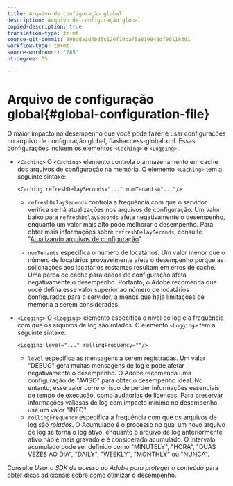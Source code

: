 ```yaml
---
title: Arquivo de configuração global
description: Arquivo de configuração global
copied-description: true
translation-type: tm+mt
source-git-commit: 89bdda1d4bd5c126f19ba75a819942df901183d1
workflow-type: tm+mt
source-wordcount: '285'
ht-degree: 0%

---
```



# Arquivo de configuração global{#global-configuration-file}

O maior impacto no desempenho que você pode fazer é usar configurações no arquivo de configuração global, flashaccess-global.xml. Essas configurações incluem os elementos `<Caching>` e `<Logging>`.

* `<Caching>` O  `<Caching>` elemento controla o armazenamento em cache dos arquivos de configuração na memória. O elemento `<Caching>` tem a seguinte sintaxe:

   ```
   <Caching refreshDelaySeconds="..." numTenants="..."/>
   ```

   * `refreshDelaySeconds` controla a frequência com que o servidor verifica se há atualizações nos arquivos de configuração. Um valor baixo para `refreshDelaySeconds` afeta negativamente o desempenho, enquanto um valor mais alto pode melhorar o desempenho. Para obter mais informações sobre `refreshDelaySeconds`, consulte &quot;[Atualizando arquivos de configuração](../../aaxs-protected-streaming/updating-configuration-files/updating-configuration-files-overview.md)&quot;.

   * `numTenants` especifica o número de locatários. Um valor menor que o número de locatários provavelmente afeta o desempenho porque as solicitações aos locatários restantes resultam em erros de cache. Uma perda de cache para dados de configuração afeta negativamente o desempenho. Portanto, o Adobe recomenda que você defina esse valor superior ao número de locatários configurados para o servidor, a menos que haja limitações de memória a serem consideradas.

* `<Logging>` O  `<Logging>` elemento especifica o nível de log e a frequência com que os arquivos de log são rolados. O elemento `<Logging>` tem a seguinte sintaxe:

   ```
   <Logging level="..." rollingFrequency=""/>
   ```

   * `level` especifica as mensagens a serem registradas. Um valor &quot;DEBUG&quot; gera muitas mensagens de log e pode afetar negativamente o desempenho. O Adobe recomenda uma configuração de &quot;AVISO&quot; para obter o desempenho ideal. No entanto, esse valor corre o risco de perder informações essenciais de tempo de execução, como auditorias de licenças. Para preservar informações valiosas de log com impacto mínimo no desempenho, use um valor &quot;INFO&quot;.
   * `rollingFrequency` especifica a frequência com que os arquivos de log são  *rolados*. O Acumulado é o processo no qual um novo arquivo de log se torna o log ativo, enquanto o arquivo de log anteriormente ativo não é mais gravado e é considerado acumulado. O intervalo acumulado pode ser definido como &quot;MINUTELY&quot;, &quot;HORA&quot;, &quot;DUAS VEZES AO DIA&quot;, &quot;DAILY&quot;, &quot;WEEKLY&quot;, &quot;MONTHLY&quot; ou &quot;NUNCA&quot;.

Consulte *Usar o SDK de acesso ao Adobe para proteger o conteúdo* para obter dicas adicionais sobre como otimizar o desempenho.

